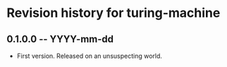 # Revision history for turing-machine

## 0.1.0.0 -- YYYY-mm-dd

* First version. Released on an unsuspecting world.
